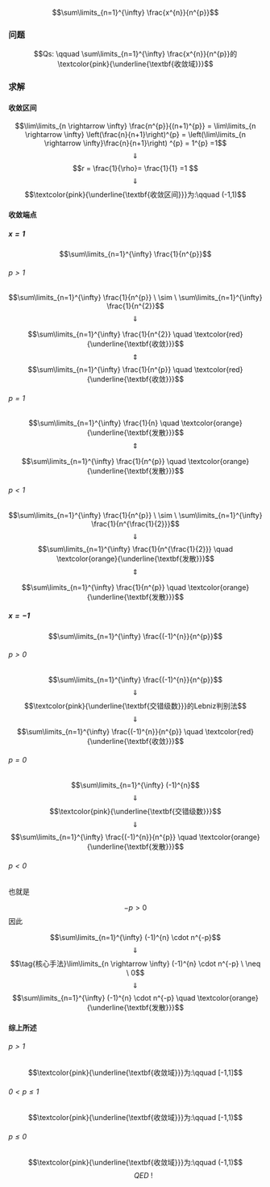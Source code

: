 $$\sum\limits_{n=1}^{\infty} \frac{x^{n}}{n^{p}}$$
### 问题

$$Qs: \qquad \sum\limits_{n=1}^{\infty} \frac{x^{n}}{n^{p}}的\textcolor{pink}{\underline{\textbf{收敛域}}}$$
### 求解

#### 收敛区间

$$\lim\limits_{n \rightarrow \infty} \frac{n^{p}}{(n+1)^{p}} = \lim\limits_{n \rightarrow \infty} \left(\frac{n}{n+1}\right)^{p} =  \left(\lim\limits_{n \rightarrow \infty}\frac{n}{n+1}\right) ^{p} = 1^{p} =1$$
$$\quad \Downarrow \quad $$
$$r = \frac{1}{\rho}= \frac{1}{1} =1 $$
$$\quad \Downarrow \quad $$
$$\textcolor{pink}{\underline{\textbf{收敛区间}}}为:\qquad (-1,1)$$

#### 收敛端点
##### $x=1$
$$\sum\limits_{n=1}^{\infty} \frac{1}{n^{p}}$$

###### $p >1$

$$\sum\limits_{n=1}^{\infty} \frac{1}{n^{p}} \ \sim \ \sum\limits_{n=1}^{\infty} \frac{1}{n^{2}}$$
$$\quad \Downarrow \quad $$


$$\sum\limits_{n=1}^{\infty} \frac{1}{n^{2}} \quad \textcolor{red}{\underline{\textbf{收敛}}}$$
$$\quad \Updownarrow \quad$$
$$\sum\limits_{n=1}^{\infty} \frac{1}{n^{p}} \quad \textcolor{red}{\underline{\textbf{收敛}}}$$
###### $p=1$

$$\sum\limits_{n=1}^{\infty} \frac{1}{n} \quad \textcolor{orange}{\underline{\textbf{发散}}}$$
$$\quad \Updownarrow \quad$$

$$\sum\limits_{n=1}^{\infty}  \frac{1}{n^{p}} \quad \textcolor{orange}{\underline{\textbf{发散}}}$$
###### $p<1$

$$\sum\limits_{n=1}^{\infty} \frac{1}{n^{p}} \ \sim \  \sum\limits_{n=1}^{\infty} \frac{1}{n^{\frac{1}{2}}}$$
$$\quad \Downarrow \quad $$
$$\sum\limits_{n=1}^{\infty} \frac{1}{n^{\frac{1}{2}}} \quad \textcolor{orange}{\underline{\textbf{发散}}}$$
$$\quad \Updownarrow \quad$$

$$\sum\limits_{n=1}^{\infty} \frac{1}{n^{p}} \quad \textcolor{orange}{\underline{\textbf{发散}}}$$

##### $x=-1$

$$\sum\limits_{n=1}^{\infty} \frac{(-1)^{n}}{n^{p}}$$
###### $p>0$

$$\sum\limits_{n=1}^{\infty} \frac{(-1)^{n}}{n^{p}}$$
$$\quad \Downarrow \quad $$
$$\textcolor{pink}{\underline{\textbf{交错级数}}}的Lebniz判别法$$
$$\quad \Downarrow \quad $$
$$\sum\limits_{n=1}^{\infty} \frac{(-1)^{n}}{n^{p}} \quad \textcolor{red}{\underline{\textbf{收敛}}}$$

###### $p=0$

$$\sum\limits_{n=1}^{\infty} (-1)^{n}$$
$$\quad \Downarrow \quad $$
$$\textcolor{pink}{\underline{\textbf{交错级数}}}$$
$$\quad \Downarrow \quad $$
$$\sum\limits_{n=1}^{\infty} \frac{(-1)^{n}}{n^{p}} \quad \textcolor{orange}{\underline{\textbf{发散}}}$$
###### $p<0$

也就是

$$-p>0$$
因此

$$\sum\limits_{n=1}^{\infty} (-1)^{n} \cdot n^{-p}$$
$$\quad \Downarrow \quad $$
$$\tag{核心手法}\lim\limits_{n \rightarrow \infty} (-1)^{n} \cdot n^{-p}  \ \neq \ 0$$
$$\quad \Downarrow \quad $$
$$\sum\limits_{n=1}^{\infty} (-1)^{n} \cdot n^{-p} \quad \textcolor{orange}{\underline{\textbf{发散}}}$$



#### 综上所述

###### $p>1$

$$\textcolor{pink}{\underline{\textbf{收敛域}}}为:\qquad [-1,1]$$
###### $0<p  \leqslant 1$

$$\textcolor{pink}{\underline{\textbf{收敛域}}}为:\qquad [-1,1)$$
###### $p  \leqslant0$

$$\textcolor{pink}{\underline{\textbf{收敛域}}}为:\qquad (-1,1)$$
$$\qquad QED\ !$$